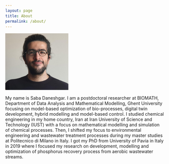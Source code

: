 ```yaml
---
layout: page
title: About
permalink: /about/
---
```

<img src="/assets/img/photo_saba.jpg" width=200>

My name is Saba Daneshgar. I am a postdoctoral researcher at BIOMATH,
Department of Data Analysis and Mathematical Modelling, Ghent University
focusing on model-based optimization of bio-processes, digital twin
development, hybrid modelling and model-based control.
I studied chemical engineering in my home country, Iran at Iran
University of Science and Technology (IUST) with a focus on
mathematical modelling and simulation of chemical processes.
Then, I shifted my focus to environmental engineering and
wastewater treatment processes during my master studies at
Politecnico di Milano in Italy. I got my PhD from University of
Pavia in Italy in 2019 where I focused my research on
development, modelling and optimization of phosphorus
recovery process from aerobic wastewater streams. 

